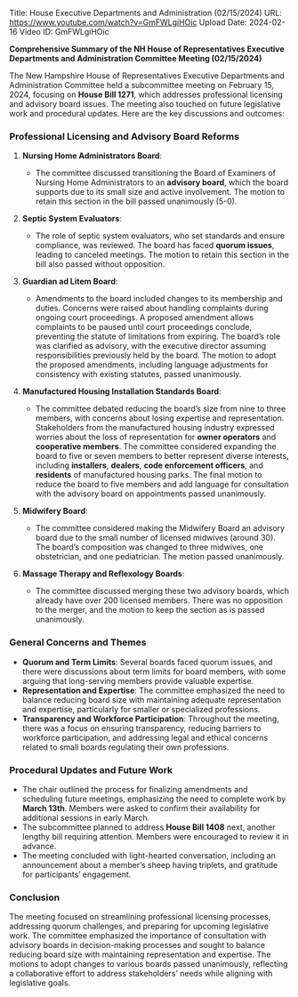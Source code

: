 Title: House Executive Departments and Administration (02/15/2024)
URL: https://www.youtube.com/watch?v=GmFWLgiHOic
Upload Date: 2024-02-16
Video ID: GmFWLgiHOic

**Comprehensive Summary of the NH House of Representatives Executive Departments and Administration Committee Meeting (02/15/2024)**

The New Hampshire House of Representatives Executive Departments and Administration Committee held a subcommittee meeting on February 15, 2024, focusing on **House Bill 1271**, which addresses professional licensing and advisory board issues. The meeting also touched on future legislative work and procedural updates. Here are the key discussions and outcomes:

### **Professional Licensing and Advisory Board Reforms**
1. **Nursing Home Administrators Board**:
   - The committee discussed transitioning the Board of Examiners of Nursing Home Administrators to an **advisory board**, which the board supports due to its small size and active involvement. The motion to retain this section in the bill passed unanimously (5-0).

2. **Septic System Evaluators**:
   - The role of septic system evaluators, who set standards and ensure compliance, was reviewed. The board has faced **quorum issues**, leading to canceled meetings. The motion to retain this section in the bill also passed without opposition.

3. **Guardian ad Litem Board**:
   - Amendments to the board included changes to its membership and duties. Concerns were raised about handling complaints during ongoing court proceedings. A proposed amendment allows complaints to be paused until court proceedings conclude, preventing the statute of limitations from expiring. The board’s role was clarified as advisory, with the executive director assuming responsibilities previously held by the board. The motion to adopt the proposed amendments, including language adjustments for consistency with existing statutes, passed unanimously.

4. **Manufactured Housing Installation Standards Board**:
   - The committee debated reducing the board’s size from nine to three members, with concerns about losing expertise and representation. Stakeholders from the manufactured housing industry expressed worries about the loss of representation for **owner operators** and **cooperative members**. The committee considered expanding the board to five or seven members to better represent diverse interests, including **installers**, **dealers**, **code enforcement officers**, and **residents** of manufactured housing parks. The final motion to reduce the board to five members and add language for consultation with the advisory board on appointments passed unanimously.

5. **Midwifery Board**:
   - The committee considered making the Midwifery Board an advisory board due to the small number of licensed midwives (around 30). The board’s composition was changed to three midwives, one obstetrician, and one pediatrician. The motion passed unanimously.

6. **Massage Therapy and Reflexology Boards**:
   - The committee discussed merging these two advisory boards, which already have over 200 licensed members. There was no opposition to the merger, and the motion to keep the section as is passed unanimously.

### **General Concerns and Themes**
- **Quorum and Term Limits**: Several boards faced quorum issues, and there were discussions about term limits for board members, with some arguing that long-serving members provide valuable expertise.
- **Representation and Expertise**: The committee emphasized the need to balance reducing board size with maintaining adequate representation and expertise, particularly for smaller or specialized professions.
- **Transparency and Workforce Participation**: Throughout the meeting, there was a focus on ensuring transparency, reducing barriers to workforce participation, and addressing legal and ethical concerns related to small boards regulating their own professions.

### **Procedural Updates and Future Work**
- The chair outlined the process for finalizing amendments and scheduling future meetings, emphasizing the need to complete work by **March 13th**. Members were asked to confirm their availability for additional sessions in early March.
- The subcommittee planned to address **House Bill 1408** next, another lengthy bill requiring attention. Members were encouraged to review it in advance.
- The meeting concluded with light-hearted conversation, including an announcement about a member’s sheep having triplets, and gratitude for participants’ engagement.

### **Conclusion**
The meeting focused on streamlining professional licensing processes, addressing quorum challenges, and preparing for upcoming legislative work. The committee emphasized the importance of consultation with advisory boards in decision-making processes and sought to balance reducing board size with maintaining representation and expertise. The motions to adopt changes to various boards passed unanimously, reflecting a collaborative effort to address stakeholders’ needs while aligning with legislative goals.
